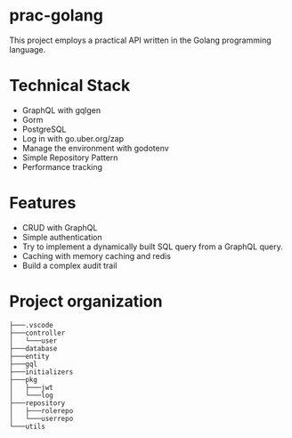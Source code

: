 # prac-golang


This project employs a practical API written in the Golang programming language.


# Technical Stack
- GraphQL with gqlgen
- Gorm
- PostgreSQL
- Log in with go.uber.org/zap
- Manage the environment with godotenv
- Simple Repository Pattern
- Performance tracking


# Features
- CRUD with GraphQL
- Simple authentication
- Try to implement a dynamically built SQL query from a GraphQL query.
- Caching with memory caching and redis
- Build a complex audit trail


# Project organization
```
├───.vscode
├───controller
│   └───user
├───database
├───entity
├───gql
├───initializers
├───pkg
│   ├───jwt
│   └───log
├───repository
│   ├───rolerepo
│   └───userrepo
└───utils
```
